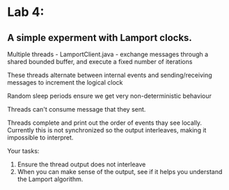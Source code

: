 # Lab 4:

## A simple experment with Lamport clocks.

Multiple threads - LamportClient.java - exchange messages through a shared bounded buffer, and execute a fixed number of iterations

These threads alternate between internal events and sending/receiving messages to increment the logical clock

Random sleep periods ensure we get very non-deterministic behaviour

Threads can't consume message that they sent.

Threads complete and print out the order of events thay see locally. Currently this is not synchronized so the output interleaves, making it impossible to interpret. 

Your tasks:
1) Ensure the thread output does not interleave
2) When you can make sense of the output, see if it helps you understand the Lamport algorithm.